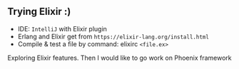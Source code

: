 ## Trying Elixir :)

 * IDE: `IntelliJ` with Elixir plugin
 * Erlang and Elixir get from `https://elixir-lang.org/install.html`
 * Compile & test a file by command: elixirc `<file.ex>`
 
Exploring Elixir features. Then I would like to go work on Phoenix framework
